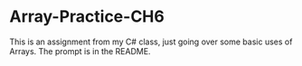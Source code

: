 # Array-Practice-CH6
This is an assignment from my C# class, just going over some basic uses of Arrays. The prompt is in the README.

